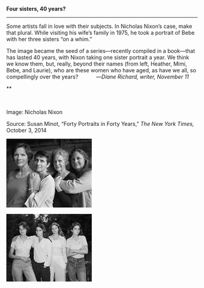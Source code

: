 **Four sisters, 40 years?**

****

Some artists fall in love with their subjects. In Nicholas Nixon’s case, make that plural. While visiting his wife’s family in 1975, he took a portrait of Bebe with her three sisters “on a whim.” 

The image became the seed of a series—recently compiled in a book—that has lasted 40 years, with Nixon taking one sister portrait a year. We think we know them, but, really, beyond their names (from left, Heather, Mimi, Bebe, and Laurie), who are these women who have aged, as have we all, so compellingly over the years?            —*Diane Richard, writer, November 11*

**

     

Image: Nicholas Nixon 

Source: Susan Minot, “Forty Portraits in Forty Years,” *The New York Times,* October 3, 2014

![](../images/14-11-12_2009.66_SistersEDIT-2.jpeg)

![](../images/14-11-12_2009.66_SistersEDIT-1.jpeg)

